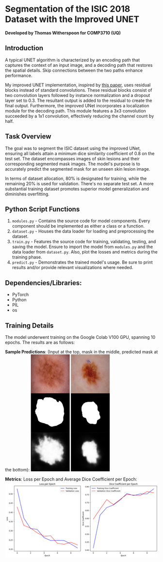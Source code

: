 # Segmentation of the ISIC 2018 Dataset with the Improved UNET
**Developed by Thomas Witherspoon for COMP3710 (UQ)**

## Introduction
A typical UNET algorithm is characterized by an encoding path that captures the context of an input image, and a decoding path that restores the spatial details. Skip connections between the two paths enhance performance.

My improved UNET implementation, inspired by [this paper](https://arxiv.org/abs/1802.10508v1), uses residual blocks instead of standard convolutions. These residual blocks consist of two convolution layers followed by instance normalization and a dropout layer set to 0.3. The resultant output is added to the residual to create the final output. Furthermore, the improved UNet incorporates a localization module for the decoding path. This module features a 3x3 convolution succeeded by a 1x1 convolution, effectively reducing the channel count by half.

## Task Overview
The goal was to segment the ISIC dataset using the improved UNet, ensuring all labels attain a minimum dice similarity coefficient of 0.8 on the test set. The dataset encompasses images of skin lesions and their corresponding segmented mask images. The model's purpose is to accurately predict the segmented mask for an unseen skin lesion image.

In terms of dataset allocation, 80% is designated for training, while the remaining 20% is used for validation. There's no separate test set. A more substantial training dataset promotes superior model generalization and diminishes overfitting.

## Python Script Functions
1. `modules.py` - Contains the source code for model components. Every component should be implemented as either a class or a function.
2. `dataset.py` - Houses the data loader for loading and preprocessing the dataset.
3. `train.py` - Features the source code for training, validating, testing, and saving the model. Ensure to import the model from `modules.py` and the data loader from `dataset.py`. Also, plot the losses and metrics during the training phase.
4. `predict.py` - Demonstrates the trained model's usage. Be sure to print results and/or provide relevant visualizations where needed.

## Dependencies/Libraries:
- PyTorch
- Python
- PIL
- os

## Training Details
The model underwent training on the Google Colab V100 GPU, spanning 10 epochs. The results are as follows:

**Sample Predictions**: (Input at the top, mask in the middle, predicted mask at the bottom): 
[![Sample Predictions](/images/sample1.png)](https://github.com/lombo9/PatternAnalysis-2023/blob/topic-recognition/images/sample1.png) [![Sample Predictions](/images/sample2.png)](https://github.com/lombo9/PatternAnalysis-2023/blob/topic-recognition/images/sample2.png)


**Metrics**: Loss per Epoch and Average Dice Coefficient per Epoch: [![Sample Predictions](/images/results.png)](https://github.com/lombo9/PatternAnalysis-2023/blob/topic-recognition/images/results.png)
